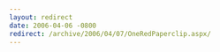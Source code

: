 ```yaml
---
layout: redirect
date: 2006-04-06 -0800
redirect: /archive/2006/04/07/OneRedPaperclip.aspx/
---
```

